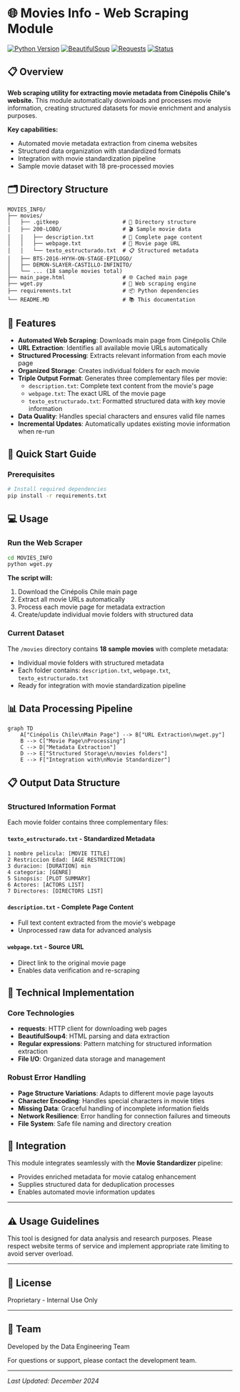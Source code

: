 # 🌐 Movies Info - Web Scraping Module

[![Python Version](https://img.shields.io/badge/python-3.6+-blue.svg)](https://www.python.org/downloads/)
[![BeautifulSoup](https://img.shields.io/badge/beautifulsoup-4.12.2-green.svg)](https://www.crummy.com/software/BeautifulSoup/)
[![Requests](https://img.shields.io/badge/requests-2.31.0-red.svg)](https://requests.readthedocs.io/)
[![Status](https://img.shields.io/badge/Status-Production-brightgreen)](https://github.com)

## 📋 Overview

**Web scraping utility for extracting movie metadata from Cinépolis Chile's website.** This module automatically downloads and processes movie information, creating structured datasets for movie enrichment and analysis purposes.

**Key capabilities:**
- Automated movie metadata extraction from cinema websites
- Structured data organization with standardized formats
- Integration with movie standardization pipeline
- Sample movie dataset with 18 pre-processed movies

## 🗂️ Directory Structure

```
MOVIES_INFO/
├── movies/
│   ├── .gitkeep                    # 📁 Directory structure
│   ├── 200-LOBO/                   # 🎬 Sample movie data
│   │   ├── description.txt         # 📄 Complete page content
│   │   ├── webpage.txt             # 🔗 Movie page URL
│   │   └── texto_estructurado.txt  # 📋 Structured metadata
│   ├── BTS-2016-HYYH-ON-STAGE-EPILOGO/
│   ├── DEMON-SLAYER-CASTILLO-INFINITO/
│   └── ... (18 sample movies total)
├── main_page.html                  # 🌐 Cached main page
├── wget.py                         # 🔧 Web scraping engine
├── requirements.txt                # 📦 Python dependencies
└── README.MD                       # 📚 This documentation
```

## 🔧 Features

- **Automated Web Scraping**: Downloads main page from Cinépolis Chile
- **URL Extraction**: Identifies all available movie URLs automatically
- **Structured Processing**: Extracts relevant information from each movie page
- **Organized Storage**: Creates individual folders for each movie
- **Triple Output Format**: Generates three complementary files per movie:
  - `description.txt`: Complete text content from the movie's page
  - `webpage.txt`: The exact URL of the movie page
  - `texto_estructurado.txt`: Formatted structured data with key movie information
- **Data Quality**: Handles special characters and ensures valid file names
- **Incremental Updates**: Automatically updates existing movie information when re-run

## 🚀 Quick Start Guide

### Prerequisites
```bash
# Install required dependencies
pip install -r requirements.txt
```

## 💻 Usage

### Run the Web Scraper

```bash
cd MOVIES_INFO
python wget.py
```

**The script will:**
1. Download the Cinépolis Chile main page
2. Extract all movie URLs automatically
3. Process each movie page for metadata extraction
4. Create/update individual movie folders with structured data

### Current Dataset

The `/movies` directory contains **18 sample movies** with complete metadata:
- Individual movie folders with structured metadata
- Each folder contains: `description.txt`, `webpage.txt`, `texto_estructurado.txt`
- Ready for integration with movie standardization pipeline

## 📊 Data Processing Pipeline

```mermaid
graph TD
    A["Cinépolis Chile\nMain Page"] --> B["URL Extraction\nwget.py"]
    B --> C["Movie Page\nProcessing"]
    C --> D["Metadata Extraction"]
    D --> E["Structured Storage\n/movies folders"]
    E --> F["Integration with\nMovie Standardizer"]
```

## 📋 Output Data Structure

### Structured Information Format

Each movie folder contains three complementary files:

#### `texto_estructurado.txt` - Standardized Metadata
```
1 nombre pelicula: [MOVIE TITLE]
2 Restriccion Edad: [AGE RESTRICTION]
3 duracion: [DURATION] min
4 categoria: [GENRE]
5 Sinopsis: [PLOT SUMMARY]
6 Actores: [ACTORS LIST]
7 Directores: [DIRECTORS LIST]
```

#### `description.txt` - Complete Page Content
- Full text content extracted from the movie's webpage
- Unprocessed raw data for advanced analysis

#### `webpage.txt` - Source URL
- Direct link to the original movie page
- Enables data verification and re-scraping

## 🔧 Technical Implementation

### Core Technologies
- **requests**: HTTP client for downloading web pages
- **BeautifulSoup4**: HTML parsing and data extraction
- **Regular expressions**: Pattern matching for structured information extraction
- **File I/O**: Organized data storage and management

### Robust Error Handling
- **Page Structure Variations**: Adapts to different movie page layouts
- **Character Encoding**: Handles special characters in movie titles
- **Missing Data**: Graceful handling of incomplete information fields
- **Network Resilience**: Error handling for connection failures and timeouts
- **File System**: Safe file naming and directory creation

## 🔗 Integration

This module integrates seamlessly with the **Movie Standardizer** pipeline:
- Provides enriched metadata for movie catalog enhancement
- Supplies structured data for deduplication processes
- Enables automated movie information updates

---

## ⚠️ Usage Guidelines

This tool is designed for data analysis and research purposes. Please respect website terms of service and implement appropriate rate limiting to avoid server overload.

---

## 📄 License

Proprietary - Internal Use Only

---

## 👥 Team

Developed by the Data Engineering Team

For questions or support, please contact the development team.

---

*Last Updated: December 2024*

